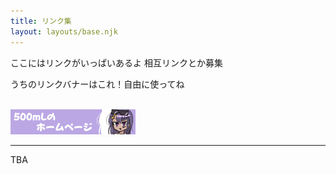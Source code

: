 ```yaml
---
title: リンク集
layout: layouts/base.njk
---
```


ここにはリンクがいっぱいあるよ 相互リンクとか募集

うちのリンクバナーはこれ！自由に使ってね

<br>

<img class="align-center" src="/img/banner.gif">

<br>

---

TBA